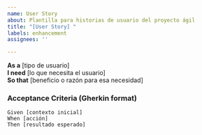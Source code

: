 ```yaml
---
name: User Story
about: Plantilla para historias de usuario del proyecto ágil
title: "[User Story] "
labels: enhancement
assignees: ''

---
```


**As a** [tipo de usuario]  
**I need** [lo que necesita el usuario]  
**So that** [beneficio o razón para esa necesidad]  

### Acceptance Criteria (Gherkin format)
```gherkin
Given [contexto inicial]
When [acción]
Then [resultado esperado]
